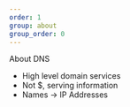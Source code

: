 ```yaml
---
order: 1
group: about
group_order: 0
---
```


About DNS

* High level domain services
* Not $, serving information
* Names -> IP Addresses
